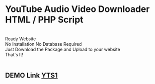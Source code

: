 <h1>YouTube Audio Video Downloader HTML / PHP Script</h1><br>
Ready Website<br>
No Installation No Database Required<br>
Just Download the Package and Upload to your website<br>
That's It!<br><br>
<h2>DEMO Link <a href="https://yts1.cyou/" target="_blank">YTS1</a></h2>
